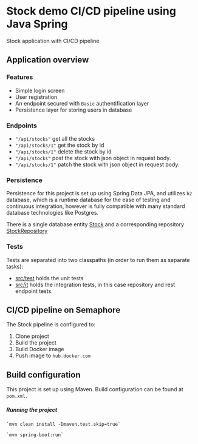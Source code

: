 # Stock demo CI/CD pipeline using Java Spring

Stock application with CI/CD pipeline 

## Application overview

### Features

 - Simple login screen
 - User registration
 - An endpoint secured with `Basic` authentification layer
 - Persistence layer for storing users in database
 
### Endpoints

 - `"/api/stocks"` get all the stocks 
 - `"/api/stocks/1"` get the stock by id
 - `"/api/stocks/1"` delete the stock by id
 - `"/api/stocks"` post the stock with json object in request body.
 - `"/api/stocks/1"` patch the stock with json object in request body.
 ### Persistence
 
 Persistence for this project is set up using Spring Data JPA, and utilizes `h2` database,
 which is a runtime database for the ease of testing and continuous integration, however is fully compatible with many 
 standard database technologies like Postgres.
 
 There is a single database entity [Stock](/stockapp/src/main/java/com/payconiq/stockapp/model/Stock.java)
  and a corresponding repository [StockRepository](/stockapp/src/main/java/com/payconiq/stockapp/repository/StockRepository.java)

### Tests

  Tests are separated into two classpaths (in order to run them as separate tasks): 
   - [src/test](src/test) holds the unit tests
   - [src/it](src/it) holds the integration tests, in this case repository and rest endpoint tests.


## CI/CD pipeline on Semaphore

The Stock pipeline is configured to:

  1. Clone project
  2. Build the project
  3. Build Docker image
  4. Push image to `hub.docker.com`

## Build configuration

This project is set up using Maven. Build configuration can be found at `pom.xml`.

##### Running the project

	`mvn clean install -Dmaven.test.skip=true`
 
	`mvn spring-boot:run`

	
